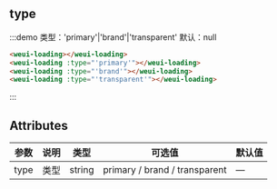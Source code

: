 ## type

:::demo 类型：'primary'|'brand'|'transparent' 默认：null

```html
<weui-loading></weui-loading>
<weui-loading :type="'primary'"></weui-loading>
<weui-loading :type="'brand'"></weui-loading>
<weui-loading :type="'transparent'"></weui-loading>
```

:::

## Attributes

| 参数 | 说明 | 类型   | 可选值                        | 默认值 |
| ---- | ---- | ------ | ----------------------------- | ------ |
| type | 类型 | string | primary / brand / transparent | —      |
